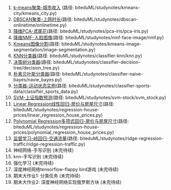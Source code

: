 01. [k-means聚类-城市收入](https://github.com/bigablecat/biteduML/blob/master/studynotes/kmeans-city/kmeans_city.py) (路径: biteduML/studynotes/kmeans-city/kmeans_city.py)
02. [DBSCAN聚类-上网时长](https://github.com/bigablecat/biteduML/blob/master/studynotes/dbscan-onlinetime/dbscan_onlinetime.py)(路径: biteduML/studynotes/dbscan-onlinetime/onlinetime.py)
03. [降维PCA-鸢尾花](https://github.com/bigablecat/biteduML/blob/master/studynotes/pca-iris/pca_iris.py)(路径: biteduML/studynotes/pca-iris/pca-iris.py)
04. [降维NMF-人脸图像](https://github.com/bigablecat/biteduML/blob/master/studynotes/nmf-face-image/nmf_face_image.py)(路径: biteduML/studynotes/nmf-face-image/nmf.py)
05. [Kmeans图像分割](https://github.com/bigablecat/biteduML/blob/master/studynotes/kmeans-image-segmentation/kmeans_image_segment.py)(路径: biteduML/studynotes/kmeans-image-segmentation/image-segmentation.py)
06. [KNN分类器](https://github.com/bigablecat/biteduML/blob/master/studynotes/classifier-knn/knn.py)(路径: biteduML/studynotes/classifier-knn/knn.py)
07. [决策树分类器](https://github.com/bigablecat/biteduML/blob/master/studynotes/classifier-decision-tree/decision_tree.py)(路径: biteduML/studynotes/classifier-decision-tree/decision_tree.py)
08. [朴素贝叶斯分类器](https://github.com/bigablecat/biteduML/blob/master/studynotes/classifier-naive-bayes/navie_bayes.py)(路径: biteduML/studynotes/classifier-naive-bayes/navie_bayes.py)
09. [分类器-运动状态实例](https://github.com/bigablecat/biteduML/blob/master/studynotes/classifier-sports-data/classifier_sports_data.py)(路径: biteduML/studynotes/classifier-sports-data/classifier_sports_data.py)
10. [SVM-上证指数预测](https://github.com/bigablecat/biteduML/blob/master/studynotes/svm-stock/svm_stock.py)(路径: biteduML/studynotes/svm-stock/svm_stock.py)
11. [Linear Regression线性回归-房价与房屋尺寸](https://github.com/bigablecat/biteduML/blob/master/studynotes/regression-house-prices/linear_regression_house_prices.py)(路径: biteduML/studynotes/regression-house-prices/linear_regression_house_prices.py)
12. [Polynomial Regression多项式回归-房价与房屋尺寸](https://github.com/bigablecat/biteduML/blob/master/studynotes/regression-house-prices/polynomial_regression_house_prices.py)(路径: biteduML/studynotes/regression-house-prices/polynomial_regression_house_prices.py)
13. [监督学习-岭回归-交通流量](https://github.com/bigablecat/biteduML/blob/master/studynotes/ridge-regression-traffic/ridge-regression-traffic.py)(路径: biteduML/studynotes/ridge-regression-traffic/ridge-regression-traffic.py)
14. 神经网络-手写识别 (未完待续)
15. knn-手写识别 (未完待续)
16. 强化学习 (未完待续)
17. 深度神经网络tensorflow-flappy bird游戏 (未完待续)
18. 期末大作业1: 分类任务 (未完待续)
19. 期末大作业2: 深度神经网络实现俄罗斯方块 (未完待续)
